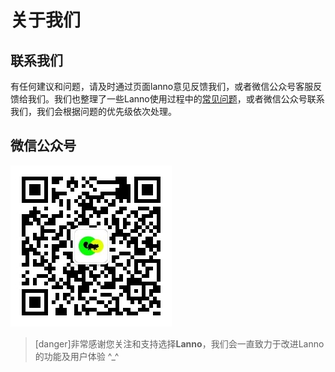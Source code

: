 # 关于我们

## 联系我们
有任何建议和问题，请及时通过页面lanno意见反馈我们，或者微信公众号客服反馈给我们。我们也整理了一些Lanno使用过程中的[常见问题](/README.md)，或者微信公众号联系我们，我们会根据问题的优先级依次处理。


## 微信公众号

![img](../images/qrcode.jpg ':size=30%')

>[danger]非常感谢您关注和支持选择**Lanno**，我们会一直致力于改进Lanno的功能及用户体验 ^\_^